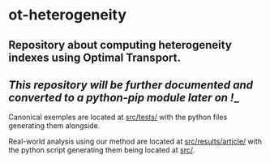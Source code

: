 # ot-heterogeneity

## Repository about computing heterogeneity indexes using Optimal Transport.

## _This repository will be further documented and converted to a python-pip module later on !__

Canonical exemples are located at [src/tests/](./src/tests/) with the python files generating them alongside.

Real-world analysis using our method are located at [src/results/article/](./src/results/article/) with the python script generating them being located at [src/](./src).